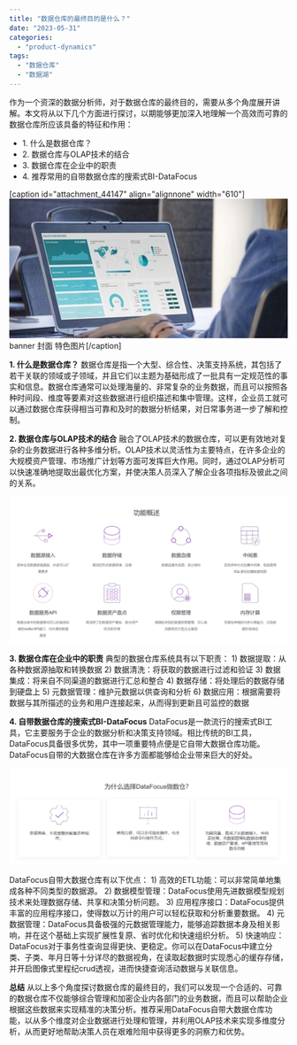 ```yaml
---
title: "数据仓库的最终目的是什么？"
date: "2023-05-31"
categories: 
  - "product-dynamics"
tags: 
  - "数据仓库"
  - "数据湖"
---
```


作为一个资深的数据分析师，对于数据仓库的最终目的，需要从多个角度展开讲解。本文将从以下几个方面进行探讨，以期能够更加深入地理解一个高效而可靠的数据仓库所应该具备的特征和作用：

- 1\. 什么是数据仓库？
- 2\. 数据仓库与OLAP技术的结合
- 3\. 数据仓库在企业中的职责
- 4\. 推荐常用的自带数据仓库的搜索式BI-DataFocus

\[caption id="attachment\_44147" align="alignnone" width="610"\]![blob.jpeg](images/1665561892-blob-jpeg.jpeg) banner 封面 特色图片\[/caption\]

**1\. 什么是数据仓库？** 数据仓库是指一个大型、综合性、决策支持系统，其包括了若干关联的领域或子领域，并且它们以主题为基础形成了一批具有一定规范性的事实和信息。数据仓库通常可以处理海量的、非常复杂的业务数据，而且可以按照各种时间段、维度等要素对这些数据进行组织描述和集中管理。这样，企业员工就可以通过数据仓库获得相当可靠和及时的数据分析结果，对日常事务进一步了解和控制。

**2\. 数据仓库与OLAP技术的结合** 融合了OLAP技术的数据仓库，可以更有效地对复杂的业务数据进行各种多维分析。OLAP技术以灵活性为主要特点，在许多企业的大规模资产管理、市场推广计划等方面可发挥巨大作用。同时，通过OLAP分析可以快速准确地提取出最优化方案，并使决策人员深入了解企业各项指标及彼此之间的关系。

![](images/1685510594-%E5%B1%8F%E5%B9%95%E6%88%AA%E5%9B%BE-2023-05-31-130611.png)

**3\. 数据仓库在企业中的职责** 典型的数据仓库系统具有以下职责： 1) 数据提取：从各种数据源抽取和转换数据 2) 数据清洗：将获取的数据进行过滤和验证 3) 数据集成：将来自不同渠道的数据进行汇总和整合 4) 数据存储：将处理后的数据存储到硬盘上 5) 元数据管理：维护元数据以供查询和分析 6) 数据应用：根据需要将数据与其所描述的业务和用户连接起来，从而得到更新且可监控的数据

**4\. 自带数据仓库的搜索式BI-DataFocus** DataFocus是一款流行的搜索式BI工具，它主要服务于企业的数据分析和决策支持领域。相比传统的BI工具，DataFocus具备很多优势，其中一项重要特点便是它自带大数据仓库功能。DataFocus自带的大数据仓库在许多方面都能够给企业带来巨大的好处。

![](images/1685510612-%E5%B1%8F%E5%B9%95%E6%88%AA%E5%9B%BE-2023-05-31-130702.png)

DataFocus自带大数据仓库有以下优点： 1) 高效的ETL功能：可以非常简单地集成各种不同类型的数据源。 2) 数据模型管理：DataFocus使用先进数据模型规划技术来处理数据存储、共享和决策分析问题。 3) 应用程序接口：DataFocus提供丰富的应用程序接口，使得数以万计的用户可以轻松获取和分析重要数据。 4) 元数据管理：DataFocus具备极强的元数据管理能力，能够追踪数据本身及相关影响，并在这个基础上实现扩展性复原、省时优化和快速组织分析。 5) 快速响应：DataFocus对于事务性查询显得更快、更稳定。你可以在DataFocus中建立分类、子类、年月日等十分详尽的数据视角，在读取起数据时实现悉心的缓存存储，并开启图像式里程纪crud透视，进而快捷查询活动数据与关联信息。

**总结** 从以上多个角度探讨数据仓库的最终目的，我们可以发现一个合适的、可靠的数据仓库不仅能够综合管理和加密企业内各部门的业务数据，而且可以帮助企业根据这些数据来实现精准的决策分析。推荐采用DataFocus自带大数据仓库功能，以从多个维度对企业数据进行处理和管理，并利用OLAP技术来实现多维度分析，从而更好地帮助决策人员在艰难险阻中获得更多的洞察力和优势。

